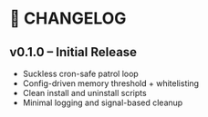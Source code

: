 # 📜 CHANGELOG

## v0.1.0 – Initial Release

- Suckless cron-safe patrol loop
- Config-driven memory threshold + whitelisting
- Clean install and uninstall scripts
- Minimal logging and signal-based cleanup

